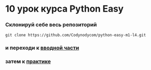 # 10 урок курса Python Easy

### Склонируй себе весь репозиторий

```
git clone https://github.com/Codynodycom/python-easy-m1-l4.git
```

### и переходи к [вводной части](tutorial.md)
### затем к [практике](М1.У10.Challenge.ipynb)
